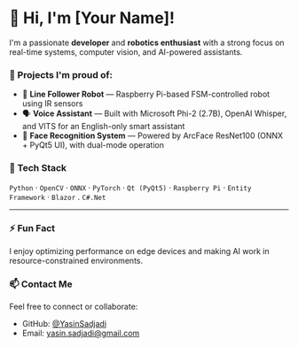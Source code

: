 # 👋 Hi, I'm [Your Name]!

I'm a passionate **developer** and **robotics enthusiast** with a strong focus on real-time systems, computer vision, and AI-powered assistants.

### 🚀 Projects I'm proud of:
- 🤖 **Line Follower Robot** — Raspberry Pi-based FSM-controlled robot using IR sensors
- 🗣️ **Voice Assistant** — Built with Microsoft Phi-2 (2.7B), OpenAI Whisper, and VITS for an English-only smart assistant
- 👤 **Face Recognition System** — Powered by ArcFace ResNet100 (ONNX + PyQt5 UI), with dual-mode operation

### 🧠 Tech Stack
`Python` · `OpenCV` · `ONNX` · `PyTorch` · `Qt (PyQt5)` · `Raspberry Pi` · `Entity Framework` · `Blazor` . `C#.Net`

---

### ⚡ Fun Fact
I enjoy optimizing performance on edge devices and making AI work in resource-constrained environments.

### 📫 Contact Me
Feel free to connect or collaborate:
- GitHub: [@YasinSadjadi](https://github.com/YasinSadjadi)
- Email: yasin.sadjadi@gmail.com
